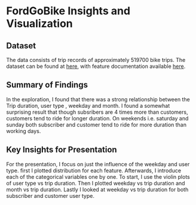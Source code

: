# FordGoBike Insights and Visualization

## Dataset

The data consists of trip records of approximately 519700 bike trips. The dataset can be found at
[here](https://s3.amazonaws.com/baywheels-data/2017-fordgobike-tripdata.csv.zip),
with feature documentation available [here](https://www.lyft.com/bikes/bay-wheels/system-data).


## Summary of Findings

In the exploration, I found that there was a strong relationship between the
Trip duration, user type , weekday and month. I found a
somewhat surprising result that though subsribers are 4 times more than customers, customers tend to ride for longer duration.
On weekends i.e. saturday and sunday both subscriber and customer tend to ride for more duration than working days.


## Key Insights for Presentation

For the presentation, I focus on just the influence of the weekday and user type.
first I plotted distribution for each feature.
Afterwards, I introduce each of the categorical variables one by one. To start,
I use the violin plots of user type vs trip duration. Then I plotted weekday vs trip duration and month vs trip duration.
Lastly I looked at weekday vs trip duration for both subscriber and customer user type.

